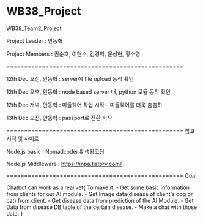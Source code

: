 # WB38_Project

WB38_Team2_Project

Project Leader : 안동혁

Project Members : 권순호, 이현수, 김경익, 문성현, 황수영

==================================================

12th Dec 오전, 안동혁 : server에 file upload 동작 확인

12th Dec 오후, 안동혁 : node based server 내, python 모듈 동작 확인

12th Dec 저녁, 안동혁 : 미들웨어 작업 시작 - 미들웨어를 더욱 촘촘히

13th Dec 오전, 안동혁 : passport로 전환 시작

==================================================
참고 서적 및 사이트

Node.js basic : Nomadcoder & 생활코딩

Node.js Middleware : https://inpa.tistory.com/

==================================================
Goal

Chatbot can work as a real vet{
To make it. - Get some basic information from clients for our AI module. - Get Image data(disease of client's dog or cat) from client. - Get disease data from prediction of the AI Module. - Get Data from disease DB table of the certain disease. - Make a chat with those data.
}
